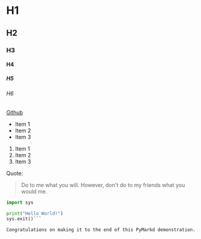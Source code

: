 # H1
## H2
### H3
#### H4
##### H5
###### H6

[Github](https://github.com/)

* Item 1
* Item 2
* Item 3
1. Item 1
2. Item 2
3. Item 3

Quote:
> Do to me what you will.
> However, don't do to my friends what you would me.

```python
import sys

print("Hello World!")
sys.exit()```

Congratulations on making it to the end of this PyMarkd demonstration. I was merely using it to test the features of PyMarkd. Here's a cookie! :cookie:
